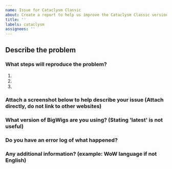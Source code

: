 ```yaml
---
name: Issue for Cataclysm Classic
about: Create a report to help us improve the Cataclysm Classic version of BigWigs.
title: ''
labels: cataclysm
assignees: ''
---
```


## Describe the problem


### What steps will reproduce the problem?

1.  
2.  
3.  

### Attach a screenshot below to help describe your issue (Attach directly, do not link to other websites)


### What version of BigWigs are you using? (Stating 'latest' is not useful)


### Do you have an error log of what happened?


### Any additional information? (example: WoW language if not English)
